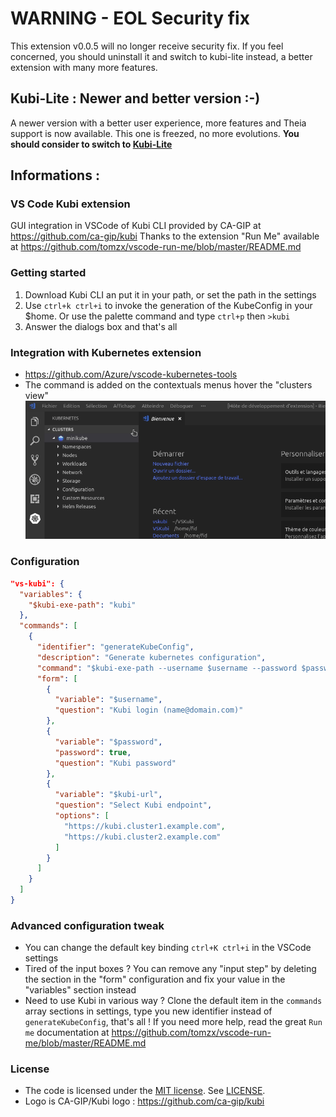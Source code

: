 # WARNING - EOL Security fix

This extension v0.0.5 will no longer receive security fix. If you feel concerned, you should uninstall it and switch to kubi-lite instead, a better extension with many more features.

## __Kubi-Lite__ : Newer and better version :-)

A newer version with a better user experience, more features and Theia support is now available. This one is freezed, no more evolutions. __You should consider to switch to [Kubi-Lite](https://marketplace.visualstudio.com/items?itemName=lefebsy.vskubi-lite)__

## Informations :

### VS Code Kubi extension

GUI integration in VSCode of Kubi CLI provided by CA-GIP at <https://github.com/ca-gip/kubi>
Thanks to the extension "Run Me" available at <https://github.com/tomzx/vscode-run-me/blob/master/README.md>

### Getting started

1. Download Kubi CLI an put it in your path, or set the path in the settings
2. Use `ctrl+k ctrl+i` to invoke the generation of the KubeConfig in your $home. Or use the palette command and type `ctrl+p` then `>kubi`
3. Answer the dialogs box and that's all

### Integration with Kubernetes extension

- <https://github.com/Azure/vscode-kubernetes-tools>
- The command is added on the contextuals menus hover the "clusters view"
![screencast](DemoHelp.gif)

### Configuration

```json
"vs-kubi": {
  "variables": {
    "$kubi-exe-path": "kubi"
  },
  "commands": [
    {
      "identifier": "generateKubeConfig",
      "description": "Generate kubernetes configuration",
      "command": "$kubi-exe-path --username $username --password $password --kubi-url $kubi-url --generate-config",
      "form": [
        {
          "variable": "$username",
          "question": "Kubi login (name@domain.com)"
        },
        {
          "variable": "$password",
          "password": true,
          "question": "Kubi password"
        },
        {
          "variable": "$kubi-url",
          "question": "Select Kubi endpoint",
          "options": [
            "https://kubi.cluster1.example.com",
            "https://kubi.cluster2.example.com"
          ]
        }
      ]
    }
  ]
}
```

### Advanced configuration tweak

- You can change the default key binding `ctrl+K ctrl+i` in the VSCode settings
- Tired of the input boxes ? You can remove any "input step" by deleting the section in the "form" configuration and fix your value in the "variables" section instead
- Need to use Kubi in various way ? Clone the default item in the `commands` array sections in settings, type you new identifier instead of `generateKubeConfig`, that's all ! If you need more help, read the great `Run me` documentation at <https://github.com/tomzx/vscode-run-me/blob/master/README.md>

### License

- The code is licensed under the [MIT license](http://choosealicense.com/licenses/mit/). See [LICENSE](LICENSE).
- Logo is CA-GIP/Kubi logo : <https://github.com/ca-gip/kubi>

